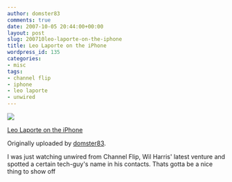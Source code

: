 ```yaml
---
author: domster83
comments: true
date: 2007-10-05 20:44:00+00:00
layout: post
slug: 200710leo-laporte-on-the-iphone
title: Leo Laporte on the iPhone
wordpress_id: 135
categories:
- misc
tags:
- channel flip
- iphone
- leo laporte
- unwired
---
```


[![](http://farm3.static.flickr.com/2340/1491130219_159e813bbf_m.jpg)](http://www.flickr.com/photos/domster83/1491130219/)
   

 
  [Leo Laporte on the iPhone](http://www.flickr.com/photos/domster83/1491130219/)
    

  Originally uploaded by [domster83](http://www.flickr.com/people/domster83/).
 





I was just watching unwired from Channel Flip, Wil Harris' latest venture and spotted a certain tech-guy's name in his contacts. Thats gotta be a nice thing to show off
